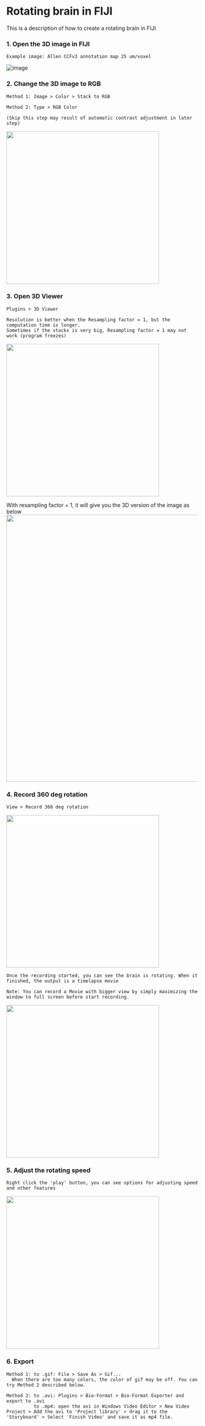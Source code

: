 # Rotating brain in FIJI
This is a description of how to create a rotating brain in FIJI

### 1. Open the 3D image in FIJI
    Example image: Allen CCFv3 annotation map 25 um/voxel
   ![image](https://user-images.githubusercontent.com/60980561/222276762-45ce003c-75ab-4514-a1b8-849be88bc1fa.png)


### 2. Change the 3D image to RGB
    Method 1: Image > Color > Stack to RGB
  
    Method 2: Type > RGB Color
  
    (Skip this step may result of automatic contrast adjustment in later step)

  <img src="https://user-images.githubusercontent.com/60980561/222276241-3b1fd2b4-a7c9-46e4-b755-034b091bac01.png" width="400">
  

### 3. Open 3D Viewer
    Plugins > 3D Viewer
    
    Resolution is better when the Resampling factor = 1, but the computation time is longer. 
    Sometimes if the stacks is very big, Resampling factor = 1 may not work (program freezes)
    
   <img src="https://user-images.githubusercontent.com/60980561/222279626-8ba6a33d-a5ea-4ffe-8ab1-171d5568e3d3.png" width="400">
   
   With resampling factor = 1, it will give you the 3D version of the image as below
   <img src="https://user-images.githubusercontent.com/60980561/222280173-4a814515-35a6-4c10-b597-60c40620b270.png" width="700">
   

### 4. Record 360 deg rotation
    View > Record 360 deg rotation
   <img src="https://user-images.githubusercontent.com/60980561/222280684-c3877096-8a39-4da8-8860-838ad97d4d51.png" width="400">
    
    Once the recording started, you can see the brain is rotating. When it finished, the output is a timelapse movie
    
    Note: You can record a Movie with bigger view by simply maximizing the window to full screen before start recording.
   <img src="https://user-images.githubusercontent.com/60980561/222281055-50be54f4-8a5a-4dfd-81bc-4ddc1d615349.png" width="400">
   
   
   
   
### 5. Adjust the rotating speed
    Right click the 'play' button, you can see options for adjusting speed and other features
   <img src="https://user-images.githubusercontent.com/60980561/222282047-2b52db77-29a5-47d2-b7f5-63d929003409.png" width="400">
   
   
### 6. Export
    Method 1: to .gif: File > Save As > Gif...
      When there are too many colors, the color of gif may be off. You can try Method 2 described below.
      
    Method 2: to .avi: Plugins > Bio-Format > Bio-Format Exporter and export to .avi
              to .mp4: open the avi in Windows Video Editor > New Video Project > Add the avi to 'Project library' > drag it to the 'Storyboard' > Select 'Finish Video' and save it as mp4 file.
    

 
